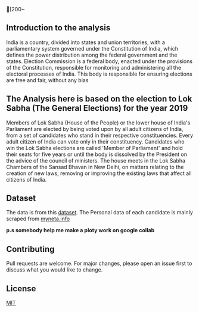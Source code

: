 [200~
## Introduction to the analysis

India is a country, divided into states and union territories, with a parliamentary system governed under the Constitution of India, which defines the power distribution among the federal government and the states. Election Commission is a federal body, enacted under the provisions of the Constitution, responsible for monitoring and administering all the electoral processes of India. This body is responsible for ensuring elections are free and fair, without any bias

## The Analysis here is based on the election to Lok Sabha (The General Elections) for the year 2019
Members of Lok Sabha (House of the People) or the lower house of India's Parliament are elected by being voted upon by all adult citizens of India, from a set of candidates who stand in their respective constituencies. Every adult citizen of India can vote only in their constituency. Candidates who win the Lok Sabha elections are called 'Member of Parliament' and hold their seats for five years or until the body is dissolved by the President on the advice of the council of ministers. The house meets in the Lok Sabha Chambers of the Sansad Bhavan in New Delhi, on matters relating to the creation of new laws, removing or improving the existing laws that affect all citizens of India.

## Dataset
The data is from this [dataset](https://www.kaggle.com/prakrutchauhan/indian-candidates-for-general-election-2019). The Personal data of each candidate is mainly scraped from [myneta.info](https://www.myneta.info)

**p.s somebody help me make a ploty work on google collab**

## Contributing
Pull requests are welcome. For major changes, please open an issue first to discuss what you would like to change.


## License
[MIT](https://choosealicense.com/licenses/mit/)
